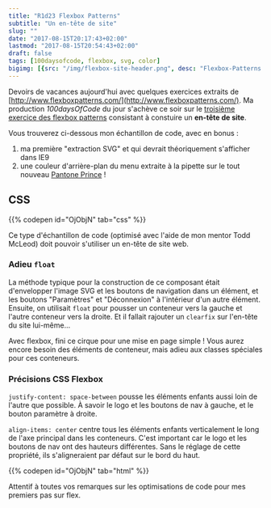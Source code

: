 ```yaml
---
title: "R1d23 Flexbox Patterns"
subtitle: "Un en-tête de site"
slug: ""
date: "2017-08-15T20:17:43+02:00"
lastmod: "2017-08-15T20:54:43+02:00"
draft: false
tags: [100daysofcode, flexbox, svg, color]
bigimg: [{src: "/img/flexbox-site-header.png", desc: "Flexbox-Patterns : En-tête de site"}]
---
```


Devoirs de vacances aujourd'hui avec quelques exercices extraits de [http://www.flexboxpatterns.com/](http://www.flexboxpatterns.com/). Ma production *100daysOfCode* du jour s'achève ce soir sur le [troisième exercice des flexbox patterns](http://www.flexboxpatterns.com/site-header) consistant à constuire un **en-tête de site**. 

Vous trouverez ci-dessous mon échantillon de code, avec en bonus : 

1. ma première "extraction SVG" et qui devrait théoriquement s'afficher dans IE9 
2. une couleur d'arrière-plan du menu extraite à la pipette sur le tout nouveau [Pantone  Prince](https://www.theguardian.com/music/2017/aug/14/prince-purple-pantone-color-institute-love-symbol-2) ! 

## CSS 

{{% codepen id="OjObjN" tab="css" %}}

Ce type d'échantillon de code (optimisé avec l'aide de mon mentor Todd McLeod) doit pouvoir s'utiliser un en-tête de site web. 

### Adieu `float`

La méthode typique pour la construction de ce composant était  d'envelopper l'image SVG et les boutons de navigation dans un élément, et les boutons "Paramètres" et "Déconnexion" à l'intérieur d'un autre élément. Ensuite, on utilisait `float` pour pousser un conteneur vers la gauche et l'autre conteneur vers la droite. Et il fallait rajouter un `clearfix` sur l'en-tête du site lui-même... 

Avec flexbox, fini ce cirque pour une mise en page simple ! Vous aurez encore besoin des éléments de conteneur, mais adieu aux classes spéciales pour ces conteneurs.

### Précisions CSS Flexbox

`justify-content: space-between` pousse les éléments enfants aussi loin de l'autre que possible. À savoir le logo et les boutons de nav à gauche, et le bouton paramètre à droite.

`align-items: center` centre tous les éléments enfants verticalement le long de l'axe principal dans les conteneurs. C'est important car le logo et les boutons de nav ont des hauteurs différentes. Sans le réglage de cette propriété, ils s'aligneraient par défaut sur le bord du haut.

{{% codepen id="OjObjN" tab="html" %}}

Attentif à toutes vos remarques sur les optimisations de code pour mes premiers pas sur flex.

